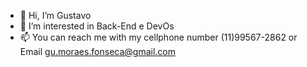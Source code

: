 - 👋 Hi, I’m Gustavo
- 👀 I’m interested in Back-End e DevOs
- 📫 You can reach me with my cellphone number (11)99567-2862 or Email gu.moraes.fonseca@gmail.com

<!---
GustavoMoraesFonseca/GustavoMoraesFonseca is a ✨ special ✨ repository because its `README.md` (this file) appears on your GitHub profile.
You can click the Preview link to take a look at your changes.
--->
